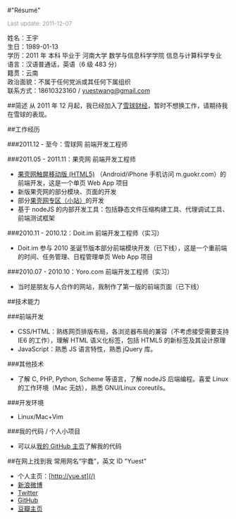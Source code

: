 #"Résumé"
<!-- date: 2011-11-09 02:43 -->

<p style="font-size: small; color: #999;">Last update: 2011-12-07</p>

姓名：王宇<br>
生日：1989-01-13<br>
学历：2011 年 本科 毕业于 河南大学 数学与信息科学学院 信息与计算科学专业<br>
语言：汉语普通话，英语（6 级 483 分）<br>
籍贯：云南<br>
政治面貌：不属于任何党派或其任何下属组织<br>
联系方式：18610323160 / <yuestwang@gmail.com>

##简述
从 2011 年 12 月起，我已经加入了<a href="http://xueqiu.com/" rel="external">雪球财经</a>，暂时不想换工作，请期待我在雪球的表现。

##工作经历

###2011.12 - 至今：雪球网 前端开发工程师

###2011.05 - 2011.11：果壳网 前端开发工程师

* <a href="http://www.guokr.com/zone/mobile/" rel="external">果壳网触屏移动版 (HTML5)</a> （Android/iPhone 手机访问 m.guokr.com）的前端开发，这是一个单页 Web App 项目
* 新版果壳网的部分模块、页面的开发
* 部分<a href="http://www.guokr.com/zone/" rel="external">果壳网专区（小站）</a>的开发
* 基于 nodeJS 的内部开发工具：包括静态文件压缩构建工具、代理调试工具、前端测试框架

###2010.11 - 2010.12：Doit.im 前端开发工程师（实习）

* Doit.im 参与 2010 圣诞节版本部分前端模块开发（已下线），这是一个重前端的时间、任务管理、日程管理单页 Web App 项目

###2010.07 - 2010.10：Yoro.com 前端开发工程师（实习）
* 当时是朋友与人合作的网站，我制作了第一版的前端页面（已下线）

##技术能力

###前端开发

* CSS/HTML：熟练网页排版布局，各浏览器布局的兼容（不考虑接受需要支持 IE6 的工作），理解 HTML 语义化标签，包括 HTML5 的新标签及其设计原理
* JavaScript：熟悉 JS 语言特性，熟悉 jQuery 库。

###其他技术
* 了解 C, PHP, Python, Scheme 等语言，了解 nodeJS 后端编程。喜爱 Linux 的工作环境（Mac 无妨），熟悉 GNU/Linux coreutils。

###开发环境
* Linux/Mac+Vim

###我的代码 / 个人小项目
* 可以从<a href="http://github.com/yuest" rel="external">我的 GitHub 主页</a>了解我的代码

##在网上找到我
常用网名“宇蠢”，英文 ID "Yuest"

* 个人主页：[http://yue.st](/)
* <a href="http://weibo.com/yuest" rel="external">新浪微博</a>
* <a href="http://twitter.com/yuest" rel="external">Twitter</a>
* <a href="http://github.com/yuest" rel="external">GitHub</a>
* <a href="http://www.douban.com/people/yuest" rel="external">豆瓣主页</a>
